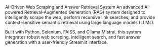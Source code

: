 AI-Driven Web Scraping and Answer Retrieval System
An advanced AI-powered Retrieval-Augmented Generation (RAG) system designed to intelligently scrape the web, perform recursive link searches, and provide context-sensitive semantic retrieval using large language models (LLMs).

Built with Python, Selenium, FAISS, and Ollama Mistral, this system integrates robust web scraping, intelligent search, and fast answer generation with a user-friendly Streamlit interface.
